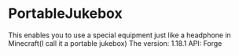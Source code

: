 # PortableJukebox
This enables you to use a special equipment just like a headphone in Minecraft(I call it a portable jukebox)
The version: 1.18.1
API: Forge
